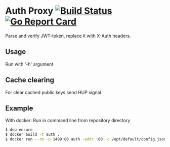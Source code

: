 # Auth Proxy [![Build Status](https://travis-ci.org/kodix/auth-proxy.svg)](https://travis-ci.org/kodix/auth-proxy) [![Go Report Card](https://goreportcard.com/badge/github.com/kodix/auth-proxy)](https://goreportcard.com/report/github.com/kodix/auth-proxy)
Parse and verify JWT-token, replace it with X-Auth headers.

## Usage
Run with '-h' argument

## Cache clearing
For clear cached public keys send HUP signal

## Example
With docker: Run in command line from repository directory 
```bash
$ dep ensure
$ docker build -t auth .
$ docker run --rm -p 1499:80 auth -addr :80 -c /opt/default/config.json -v 3 -cap 100
```
